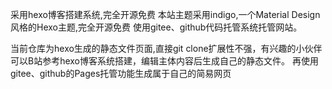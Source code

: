 采用hexo博客搭建系统,完全开源免费
本站主题采用indigo,一个Material Design风格的Hexo主题,完全开源免费
使用gitee、github代码托管系统托管网站。

当前仓库为hexo生成的静态文件页面,直接git clone扩展性不强，有兴趣的小伙伴可以B站参考hexo博客系统搭建，编辑主体内容后生成自己的静态文件。
再使用gitee、github的Pages托管功能生成属于自己的简易网页
